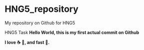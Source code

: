 # HNG5_repository
My repository on Github for HNG5

<HTML>
  <head>
    HNG5 Task
  </head>
  <body>
    <b>Hello World, this is my first actual commit on Github<b>
  </body>
      
   I love :coffee: :pizza:, and fast :car:.

